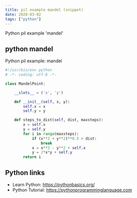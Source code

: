```yaml
---
title: pil example mandel (snippet)
date: 2020-03-02
tags: ["python"]
---
```

Python pil example 'mandel'


## python mandel

Python pil example: mandel

```python
#!/usr/bin/env python
# -*- coding: utf-8 -*-

class MandelPoint:

    __slots__ = ('x', 'y')

    def __init__(self, x, y):
        self.x = x
        self.y = y

    def steps_to_dist(self, dist, maxsteps):
        x = self.x
        y = self.y
        for i in range(maxsteps):
            if (x**2 + y**2)**0.5 > dist:
                break
            x = x**2 - y**2 + self.x
            y = 2*x*y + self.y
        return i


```

## Python links

- Learn Python: https://pythonbasics.org/
- Python Tutorial: https://pythonprogramminglanguage.com
